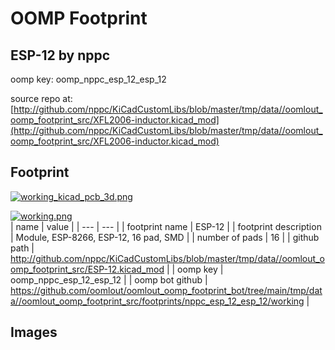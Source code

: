 # OOMP Footprint  
## ESP-12  by nppc  
  
oomp key: oomp_nppc_esp_12_esp_12  
  
source repo at: [http://github.com/nppc/KiCadCustomLibs/blob/master/tmp/data//oomlout_oomp_footprint_src/XFL2006-inductor.kicad_mod](http://github.com/nppc/KiCadCustomLibs/blob/master/tmp/data//oomlout_oomp_footprint_src/XFL2006-inductor.kicad_mod)  
## Footprint  
  
[![working_kicad_pcb_3d.png](working_kicad_pcb_3d_600.png)](working_kicad_pcb_3d.png)  
  
[![working.png](working_600.png)](working.png)  
| name | value | 
| --- | --- | 
| footprint name | ESP-12 | 
| footprint description | Module, ESP-8266, ESP-12, 16 pad, SMD | 
| number of pads | 16 | 
| github path | http://github.com/nppc/KiCadCustomLibs/blob/master/tmp/data//oomlout_oomp_footprint_src/ESP-12.kicad_mod | 
| oomp key | oomp_nppc_esp_12_esp_12 | 
| oomp bot github | https://github.com/oomlout/oomlout_oomp_footprint_bot/tree/main/tmp/data//oomlout_oomp_footprint_src/footprints/nppc_esp_12_esp_12/working | 
## Images  

